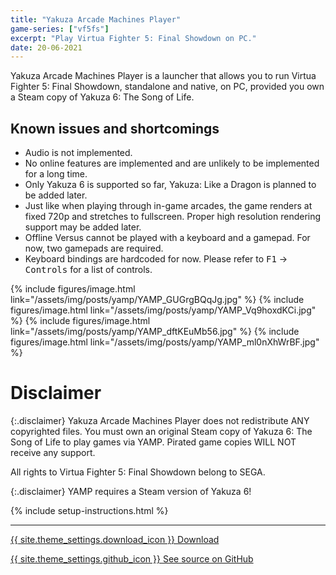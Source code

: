 ```yaml
---
title: "Yakuza Arcade Machines Player"
game-series: ["vf5fs"]
excerpt: "Play Virtua Fighter 5: Final Showdown on PC."
date: 20-06-2021
---
```


Yakuza Arcade Machines Player is a launcher that allows you to run Virtua Fighter 5: Final Showdown,
standalone and native, on PC, provided you own a Steam copy of Yakuza 6: The Song of Life.

## Known issues and shortcomings

* Audio is not implemented.
* No online features are implemented and are unlikely to be implemented for a long time.
* Only Yakuza 6 is supported so far, Yakuza: Like a Dragon is planned to be added later.
* Just like when playing through in-game arcades, the game renders at fixed 720p and stretches to fullscreen. Proper high resolution rendering support may be added later.
* Offline Versus cannot be played with a keyboard and a gamepad. For now, two gamepads are required.
* Keyboard bindings are hardcoded for now. Please refer to <kbd>F1</kbd> &rarr; <kbd><samp>Controls</samp></kbd> for a list of controls.

<div class="media-container small">
{% include figures/image.html link="/assets/img/posts/yamp/YAMP_GUGrgBQqJg.jpg" %}
{% include figures/image.html link="/assets/img/posts/yamp/YAMP_Vq9hoxdKCi.jpg" %}
{% include figures/image.html link="/assets/img/posts/yamp/YAMP_dftKEuMb56.jpg" %}
{% include figures/image.html link="/assets/img/posts/yamp/YAMP_ml0nXhWrBF.jpg" %}
</div>

# Disclaimer

{:.disclaimer}
Yakuza Arcade Machines Player does not redistribute ANY copyrighted files.
You must own an original Steam copy of Yakuza 6: The Song of Life to play games via YAMP.
Pirated game copies WILL NOT receive any support.

All rights to Virtua Fighter 5: Final Showdown belong to SEGA.

{:.disclaimer}
YAMP requires a Steam version of Yakuza 6!

{% include setup-instructions.html %}

***

<a href="https://github.com/CookiePLMonster/YAMP/releases/latest/download/YAMP.zip" class="button">{{ site.theme_settings.download_icon }} Download</a>

<a href="https://github.com/CookiePLMonster/YAMP" class="button github" target="_blank">{{ site.theme_settings.github_icon }} See source on GitHub</a>
